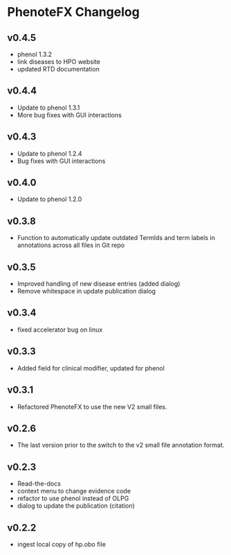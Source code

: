 # PhenoteFX Changelog

## v0.4.5
* phenol 1.3.2
* link diseases to HPO website
* updated RTD documentation

## v0.4.4
* Update to phenol 1.3.1
* More bug fixes with GUI interactions

## v0.4.3
* Update to phenol 1.2.4
* Bug fixes with GUI interactions

## v0.4.0
* Update to phenol 1.2.0

## v0.3.8
* Function to automatically update outdated TermIds and term labels in annotations across all files in Git repo

## v0.3.5
* Improved handling of new disease entries (added dialog)
* Remove whitespace in update publication dialog

## v0.3.4
* fixed accelerator bug on linux

## v0.3.3
* Added field for clinical modifier, updated for phenol 

## v0.3.1
* Refactored PhenoteFX to use the new V2 small files.

## v0.2.6
* The last version prior to the switch to the v2 small file annotation format.


## v0.2.3
* Read-the-docs
* context menu to change evidence code
* refactor to use phenol instead of OLPG
* dialog to update the publication (citation)


## v0.2.2
* ingest local copy of hp.obo file
